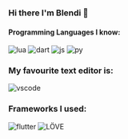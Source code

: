 ### Hi there I'm Blendi 👋

#### Programming Languages I know:
![lua](https://img.shields.io/badge/Lua-2C2D72?style=for-the-badge&logo=lua&logoColor=white)
![dart](https://img.shields.io/badge/Dart-0175C2?style=for-the-badge&logo=dart&logoColor=white)
![js](https://img.shields.io/badge/JavaScript-F7DF1E?style=for-the-badge&logo=javascript&logoColor=black)
![py](https://img.shields.io/badge/Python-3776AB?style=for-the-badge&logo=python&logoColor=white)

### My favourite text editor is:
![vscode](https://camo.githubusercontent.com/08137438d7b2ef11316846435bd7dc16651a171724649d0f6c5ad1b18164479c/68747470733a2f2f696d672e736869656c64732e696f2f62616467652f56697375616c25323053747564696f253230436f64652d3030374143433f7374796c653d666f722d7468652d6261646765266c6f676f3d56697375616c25323053747564696f253230436f6465266c6f676f436f6c6f723d7768697465)

### Frameworks I used:
![flutter](https://img.shields.io/badge/-FLUTTER-informational?style=for-the-badge&logo=flutter)
![LÖVE](https://img.shields.io/badge/-LÖVE-ff69b4?style=for-the-badge)


<!--
**lieve-blendi/lieve-blendi** is a ✨ _special_ ✨ repository because its `README.md` (this file) appears on your GitHub profile.

Here are some ideas to get you started:

- 🔭 I’m currently working on ...
- 🌱 I’m currently learning ...
- 👯 I’m looking to collaborate on ...
- 🤔 I’m looking for help with ...
- 💬 Ask me about ...
- 📫 How to reach me: ...
- 😄 Pronouns: ...
- ⚡ Fun fact: ...
-->
